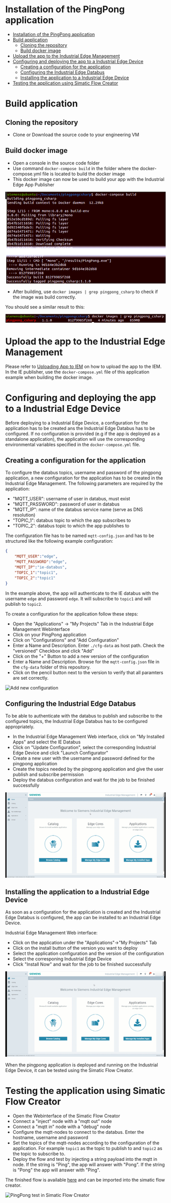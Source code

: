
# Installation of the PingPong application

- [Installation of the PingPong application](#installation-of-the-pingpong-application)
- [Build application](#build-application)
  - [Cloning the repository](#cloning-the-repository)
  - [Build docker image](#build-docker-image)
- [Upload the app to the Industrial Edge Management](#upload-the-app-to-the-industrial-edge-management)
- [Configuring and deploying the app to a Industrial Edge Device](#configuring-and-deploying-the-app-to-a-industrial-edge-device)
  - [Creating a configuration for the application](#creating-a-configuration-for-the-application)
  - [Configuring the Industrial Edge Databus](#configuring-the-industrial-edge-databus)
  - [Installing the application to a Industrial Edge Device](#installing-the-application-to-a-industrial-edge-device)
- [Testing the application using Simatic Flow Creator](#testing-the-application-using-simatic-flow-creator)

# Build application

## Cloning the repository

- Clone or Download the source code to your engineering VM

## Build docker image

- Open a console in the source code folder
- Use command `docker-compose build` in the folder where the docker-compose.yml file is located to build the docker image
- This docker image can now be used to build your app with the Industrial Edge App Publisher

![Build docker image](./graphics/docker-compose-build.png)

- After building, use `docker images | grep pingpong_csharp` to check if the image was build correctly.

You should see a similar result to this:

![Check for docker image](./graphics/docker-images-grep.png)

# Upload the app to the Industrial Edge Management

Please refer to [Uploading App to IEM](https://github.com/industrial-edge/upload-app-to-industrial-edge-management) on how to upload the app to the IEM. In the IE publisher, use the `docker-compose.yml` file of this application example when building the docker image.

# Configuring and deploying the app to a Industrial Edge Device

Before deploying to a Industrial Edge Device, a configuration for the application has to be created ans the Industrial Edge Databus has to be configured.
If no configuration is provided (e.g if the app is deployed as a standalone application), the application will use the corresponding environmental variables specified in the `docker-compose.yml` file.

## Creating a configuration for the application

To configure the databus topics, username and password of the pingpong application, a new configuration for the application has to be created in the Industrial Edge Management. The following parameters are required by the application:

- "MQTT_USER": username of user in databus, must exist
- "MQTT_PASSWORD": password of user in databus
- "MQTT_IP": name of the databus service name (serve as DNS resolution)
- "TOPIC_1": databus topic to which the app subscribes to
- "TOPIC_2": databus topic to which the app publishes to

The configuration file has to be named `mqtt-config.json` and has to be structured like the following example configuration:

```json
{
    "MQTT_USER":"edge",
    "MQTT_PASSWORD":"edge",
    "MQTT_IP":"ie-databus",
    "TOPIC_1":"topic1",
    "TOPIC_2":"topic1"
}
```

In the example above, the app will authenticate to the IE databus with the username `edge` and password `edge`. It will subscribe to `topic1` and will publish to `topic2`.

To create a configuration for the application follow these steps:

- Open the "Applications" -> "My Projects" Tab in the Industrial Edge Management Webinterface
- Click on your PingPong application
- Click on "Configurations" and "Add Configuration"
- Enter a Name and Description. Enter `./cfg-data` as host path. Check the "versioned" Checkbox and click "Add"
- Click on the "+" Button to add a new version of the configuration
- Enter a Name and Description. Browse for the `mqtt-config.json` file in the `cfg-data` folder of this repository.
- Click on the pencil button next to the version to verify that all paramters are set correctly.

![Add new configuration](./graphics/pythonpingpong-new-configuration.gif)

## Configuring the Industrial Edge Databus

To be able to authenticate with the databus to publish and subscribe to the configured topics, the Industrial Edge Databus has to be configured appropriately.

- In the Industrial Edge Management Web interface, click on "My Installed Apps" and select the IE Databus
- Click on "Update Configuration", select the corresponding Industrial Edge Device and click "Launch Configurator"
- Create a new user with the username and password defined for the pingpong application
- Create the topics needed by the pingpong application and give the user publish and subscribe permission
- Deploy the databus configuration and wait for the job to be finished successfully

![IE databus configuration](./graphics/ie-databus-config.gif)

## Installing the application to a Industrial Edge Device

As soon as a configuration for the application is created and the Industrial Edge Databus is configured, the app can be installed to an Industrial Edge Device.

Industrial Edge Management Web interface:

- Click on the application under the "Applications"->"My Projects" Tab
- Click on the install button of the version you want to deploy
- Select the application configuration and the version of the configuration
- Select the corresponing Industrial Edge Device
- Click "Install Now" and wait for the job to be finished successfully

![Deploy App to IE Device](./graphics/pythonpingpong-deploy-app-to-ied.gif)

When the pingpong application is deployed and running on the Industrial Edge Device, it can be tested using the Simatic Flow Creator.

# Testing the application using Simatic Flow Creator

- Open the Webinterface of the Simatic Flow Creator
- Connect a "inject" node with a "mqtt out" node
- Connect a "mqtt in" node with a "debug" node
- Configure the mqtt-nodes to connect to the databus. Enter the hostname, username and password
- Set the topics of the mqtt-nodes according to the configuration of the application. For example `topic1` as the topic to publish to and `topic2` as the topic to subscribe to.
- Deploy the flow and test by injecting a string payload into the mqtt in node. If the string is "Ping", the app will answer with "Pong". If the string is "Pong" the app will answer with "Ping".

The finished flow is available [here](./../src/Flow_Pingpong_Test.json) and can be imported into the simatic flow creator.

![PingPong test in Simatic Flow Creator](./graphics/pingpong-flowcreator.gif)
